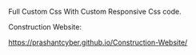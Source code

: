 Full Custom Css With Custom Responsive Css code.

Construction Website:

https://prashantcyber.github.io/Construction-Website/
